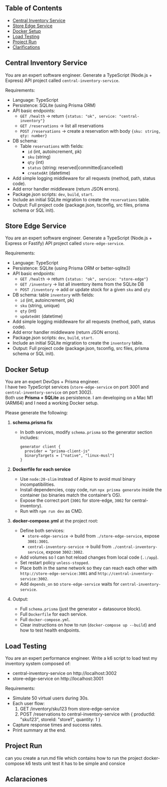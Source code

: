 ## Table of Contents

-   [Central Inventory Service](#central-inventory-service)
-   [Store Edge Service](#store-edge-service)
-   [Docker Setup](#docker-setup)
-   [Load Testing](#load-testing)
-   [Project Run](#project-run)
-   [Clarifications](#clarifications)

## Central Inventory Service

You are an expert software engineer. Generate a TypeScript (Node.js + Express) API project called `central-inventory-service`.

Requirements:

-   Language: TypeScript
-   Persistence: SQLite (using Prisma ORM)
-   API basic endpoints:
    -   `GET /health` → return `{status: "ok", service: "central-inventory"}`
    -   `GET /reservations` → list all reservations
    -   `POST /reservations` → create a reservation with body `{sku: string, qty: number}`
-   DB schema:
    -   Table `reservations` with fields:
        -   `id` (int, autoincrement, pk)
        -   `sku` (string)
        -   `qty` (int)
        -   `status` (string: reserved|committed|cancelled)
        -   `createdAt` (datetime)
-   Add simple logging middleware for all requests (method, path, status code).
-   Add error handler middleware (return JSON errors).
-   Package.json scripts: `dev`, `build`, `start`.
-   Include an initial SQLite migration to create the `reservations` table.
-   Output: Full project code (package.json, tsconfig, src files, prisma schema or SQL init).

## Store Edge Service

You are an expert software engineer. Generate a TypeScript (Node.js + Express or Fastify) API project called `store-edge-service`.

Requirements:

-   Language: TypeScript
-   Persistence: SQLite (using Prisma ORM or better-sqlite3)
-   API basic endpoints:
    -   `GET /health` → return `{status: "ok", service: "store-edge"}`
    -   `GET /inventory` → list all inventory items from the SQLite DB
    -   `POST /inventory` → add or update stock for a given `sku` and `qty`
-   DB schema: table `inventory` with fields:
    -   `id` (int, autoincrement, pk)
    -   `sku` (string, unique)
    -   `qty` (int)
    -   `updatedAt` (datetime)
-   Add simple logging middleware for all requests (method, path, status code).
-   Add error handler middleware (return JSON errors).
-   Package.json scripts: `dev`, `build`, `start`.
-   Include an initial SQLite migration to create the `inventory` table.
-   Output: Full project code (package.json, tsconfig, src files, prisma schema or SQL init).

## Docker Setup

You are an expert DevOps + Prisma engineer.  
I have two TypeScript services (`store-edge-service` on port 3001 and `central-inventory-service` on port 3002).  
Both use **Prisma + SQLite** as persistence. I am developing on a Mac M1 (ARM64) and I need a working Docker setup.

Please generate the following:

1. **schema.prisma fix**

    - In both services, modify `schema.prisma` so the generator section includes:
        ```prisma
        generator client {
          provider = "prisma-client-js"
          binaryTargets = ["native", "linux-musl"]
        }
        ```

2. **Dockerfile for each service**

    - Use `node:20-slim` instead of Alpine to avoid musl binary incompatibilities.
    - Install dependencies, copy code, run `npx prisma generate` inside the container (so binaries match the container’s OS).
    - Expose the correct port (`3001` for store-edge, `3002` for central-inventory).
    - Run with `npm run dev` as CMD.

3. **docker-compose.yml** at the project root:

    - Define both services:
        - `store-edge-service` → build from `./store-edge-service`, expose `3001:3001`.
        - `central-inventory-service` → build from `./central-inventory-service`, expose `3002:3002`.
    - Add volumes so I can hot reload changes from local code (`.:/app`).
    - Set restart policy `unless-stopped`.
    - Place both in the same network so they can reach each other with `http://store-edge-service:3001` and `http://central-inventory-service:3002`.
    - Add `depends_on` so `store-edge-service` waits for `central-inventory-service`.

4. Output:
    - Full `schema.prisma` (just the generator + datasource block).
    - Full `Dockerfile` for each service.
    - Full `docker-compose.yml`.
    - Clear instructions on how to run (`docker-compose up --build`) and how to test health endpoints.

## Load Testing

You are an expert performance engineer.
Write a k6 script to load test my inventory system composed of:

-   central-inventory-service on http://localhost:3002
-   store-edge-service on http://localhost:3001

Requirements:

-   Simulate 50 virtual users during 30s.
-   Each user flow:
    1. GET /inventory/sku123 from store-edge-service
    2. POST /reservations to central-inventory-service with { productId: "sku123", storeId: "store1", quantity: 1 }
-   Capture response times and success rates.
-   Print summary at the end.

## Project Run
can you create a run.md file which contains how to run the project
docker-compose
k6 tests
unit test
it has to be simple and consice

## Aclaraciones
